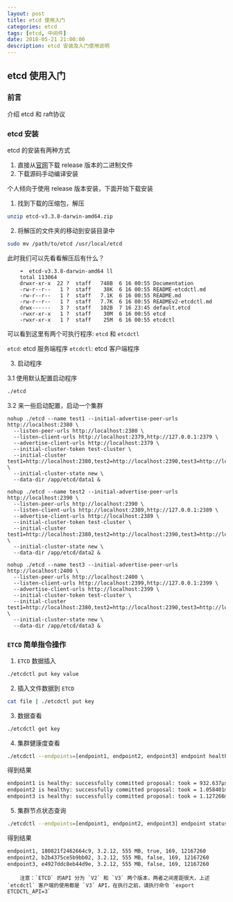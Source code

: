 ```yaml
---
layout: post
title: etcd 使用入门
categories: etcd
tags: [etcd, 中间件]
date: 2018-05-21 21:00:00
description: etcd 安装及入门使用说明
---
```


## etcd 使用入门

### 前言
介绍 etcd 和 raft协议

### etcd 安装

etcd 的安装有两种方式

1. 直接从[官网]("https://github.com/coreos/etcd/releases/" "release binary page")下载 release 版本的二进制文件
2. 下载源码手动编译安装

个人倾向于使用 release 版本安装，下面开始下载安装

1. 找到下载的压缩包，解压
```sh
unzip etcd-v3.3.8-darwin-amd64.zip
```

2. 将解压的文件夹的移动到安装目录中
```sh
sudo mv /path/to/etcd /usr/local/etcd
```
此时我们可以先看看解压后有什么？

        ➜  etcd-v3.3.8-darwin-amd64 ll
        total 113064
        drwxr-xr-x  22 ?  staff   748B  6 16 00:55 Documentation
        -rw-r--r--   1 ?  staff    38K  6 16 00:55 README-etcdctl.md
        -rw-r--r--   1 ?  staff   7.1K  6 16 00:55 README.md
        -rw-r--r--   1 ?  staff   7.7K  6 16 00:55 READMEv2-etcdctl.md
        drwx------   3 ?  staff   102B  7 16 23:45 default.etcd
        -rwxr-xr-x   1 ?  staff    30M  6 16 00:55 etcd
        -rwxr-xr-x   1 ?  staff    25M  6 16 00:55 etcdctl


可以看到这里有两个可执行程序: `etcd` 和 `etcdctl`

`etcd`: etcd 服务端程序
`etcdctl`: etcd 客户端程序

3. 启动程序

3.1 使用默认配置启动程序

```bash
./etcd
```

3.2 来一些启动配置，启动一个集群

```shell
nohup ./etcd --name test1 --initial-advertise-peer-urls http://localhost:2380 \
  --listen-peer-urls http://localhost:2380 \
  --listen-client-urls http://localhost:2379,http://127.0.0.1:2379 \
  --advertise-client-urls http://localhost:2379 \
  --initial-cluster-token test-cluster \
  --initial-cluster test1=http://localhost:2380,test2=http://localhost:2390,test3=http://localhost:2400 \
  --initial-cluster-state new \
  --data-dir /app/etcd/data1 &

nohup ./etcd --name test2 --initial-advertise-peer-urls http://localhost:2390 \
  --listen-peer-urls http://localhost:2390 \
  --listen-client-urls http://localhost:2389,http://127.0.0.1:2389 \
  --advertise-client-urls http://localhost:2389 \
  --initial-cluster-token test-cluster \
  --initial-cluster test1=http://localhost:2380,test2=http://localhost:2390,test3=http://localhost:2400 \
  --initial-cluster-state new \
  --data-dir /app/etcd/data2 &

nohup ./etcd --name test3 --initial-advertise-peer-urls http://localhost:2400 \
  --listen-peer-urls http://localhost:2400 \
  --listen-client-urls http://localhost:2399,http://127.0.0.1:2399 \
  --advertise-client-urls http://localhost:2399 \
  --initial-cluster-token test-cluster \
  --initial-cluster test1=http://localhost:2380,test2=http://localhost:2390,test3=http://localhost:2400 \
  --initial-cluster-state new \
  --data-dir /app/etcd/data3 &
```

### `ETCD` 简单指令操作

1. `ETCD` 数据插入

```bash
./etcdctl put key value
```

2. 插入文件数据到 `ETCD`

```bash
cat file | ./etcdctl put key
```

3. 数据查看

```bash
./etcdctl get key
```

4. 集群健康度查看

```bash
./etcdctl --endpoints=[endpoint1, endpoint2, endpoint3] endpoint health
```
得到结果

```bash
endpoint1 is healthy: successfully committed proposal: took = 932.637µs
endpoint2 is healthy: successfully committed proposal: took = 1.058401ms
endpoint3 is healthy: successfully committed proposal: took = 1.127266ms
```

5. 集群节点状态查询

```bash
./etcdctl --endpoints=[endpoint1, endpoint2, endpoint3] endpoint status
```
得到结果

```bash
endpoint1, 180821f2462664c9, 3.2.12, 555 MB, true, 169, 12167260
endpoint2, b2b4375ce5b9bb02, 3.2.12, 555 MB, false, 169, 12167260
endpoint3, e4927ddc8eb44d9e, 3.2.12, 555 MB, false, 169, 12167260
```


        注意：`ETCD` 的API 分为 `V2` 和 `V3` 两个版本，两者之间差距很大，上述 `etcdctl` 客户端的使用都是 `V3` API，在执行之前，请执行命令 `export ETCDCTL_API=3`
